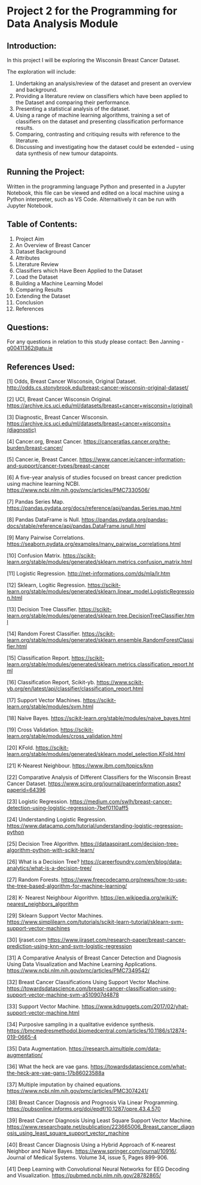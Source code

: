# Project 2 for the Programming for Data Analysis Module

## Introduction:

In this project I will be exploring the Wisconsin Breast Cancer Dataset. 

The exploration will include:

1) Undertaking an analysis/review of the dataset and present an overview and background.
2) Providing a literature review on classifiers which have been applied to the Dataset and comparing their performance.
3) Presenting a statistical analysis of the dataset.
4) Using a range of machine learning algorithms, training a set of classifiers on the dataset and presenting classification performance results.
5) Comparing, contrasting and critiquing results with reference to the literature.
6) Discussing and investigating how the dataset could be extended – using data synthesis of new tumour datapoints.

## Running the Project:

Written in the programming language Python and presented in a Jupyter Notebook, this file can be viewed and edited on a local machine using a Python interpreter, such as VS Code.  Alternaitively it can be run with Jupyter Notebook.  

## Table of Contents:

1) Project Aim
2) An Overview of Breast Cancer
3) Dataset Background
4) Attributes
5) Literature Review
6) Classifiers which Have Been Applied to the Dataset
7) Load the Dataset
8) Building a Machine Learning Model
9) Comparing Results
10) Extending the Dataset
11) Conclusion
12) References

## Questions:

For any questions in relation to this study please contact:
Ben Janning - g00411362@atu.ie


## References Used:

[1] Odds, Breast Cancer Wisconsin, Original Dataset. http://odds.cs.stonybrook.edu/breast-cancer-wisconsin-original-dataset/

[2] UCI, Breast Cancer Wisconsin Original. https://archive.ics.uci.edu/ml/datasets/breast+cancer+wisconsin+(original)

[3] Diagnostic, Breast Cancer Wisconsin. https://archive.ics.uci.edu/ml/datasets/breast+cancer+wisconsin+(diagnostic)

[4] Cancer.org, Breast Cancer.  https://canceratlas.cancer.org/the-burden/breast-cancer/

[5] Cancer.ie, Breast Cancer. https://www.cancer.ie/cancer-information-and-support/cancer-types/breast-cancer

[6] A five-year analysis of studies focused on breast cancer prediction using machine learning NCBI. https://www.ncbi.nlm.nih.gov/pmc/articles/PMC7330506/

[7] Pandas Series Map. https://pandas.pydata.org/docs/reference/api/pandas.Series.map.html

[8] Pandas DataFrame is Null. https://pandas.pydata.org/pandas-docs/stable/reference/api/pandas.DataFrame.isnull.html

[9] Many Pairwise Correlations. https://seaborn.pydata.org/examples/many_pairwise_correlations.html

[10] Confusion Matrix. https://scikit-learn.org/stable/modules/generated/sklearn.metrics.confusion_matrix.html

[11] Logistic Regression. http://net-informations.com/ds/mla/lr.htm

[12] Sklearn, Logitic Regression. https://scikit-learn.org/stable/modules/generated/sklearn.linear_model.LogisticRegression.html

[13] Decision Tree Classifier. https://scikit-learn.org/stable/modules/generated/sklearn.tree.DecisionTreeClassifier.html

[14] Random Forest Classifier. https://scikit-learn.org/stable/modules/generated/sklearn.ensemble.RandomForestClassifier.html

[15] Classification Report. https://scikit-learn.org/stable/modules/generated/sklearn.metrics.classification_report.html

[16] Classification Report, Scikit-yb. https://www.scikit-yb.org/en/latest/api/classifier/classification_report.html

[17] Support Vector Machines. https://scikit-learn.org/stable/modules/svm.html

[18] Naive Bayes. https://scikit-learn.org/stable/modules/naive_bayes.html

[19] Cross Validation. https://scikit-learn.org/stable/modules/cross_validation.html

[20] KFold. https://scikit-learn.org/stable/modules/generated/sklearn.model_selection.KFold.html

[21] K-Nearest Neighbour. https://www.ibm.com/topics/knn

[22] Comparative Analysis of Different Classifiers for the Wisconsin Breast Cancer Dataset. https://www.scirp.org/journal/paperinformation.aspx?paperid=64396

[23] Logistic Regression. https://medium.com/swlh/breast-cancer-detection-using-logistic-regression-7bef0110aff5

[24] Understanding Logistic Regression. https://www.datacamp.com/tutorial/understanding-logistic-regression-python

[25] Decision Tree Algorithm. https://dataaspirant.com/decision-tree-algorithm-python-with-scikit-learn/

[26] What is a Decision Tree? https://careerfoundry.com/en/blog/data-analytics/what-is-a-decision-tree/

[27] Random Forests. https://www.freecodecamp.org/news/how-to-use-the-tree-based-algorithm-for-machine-learning/

[28] K- Nearest Neighbour Algorithm. https://en.wikipedia.org/wiki/K-nearest_neighbors_algorithm

[29] Sklearn Support Vector Machines. https://www.simplilearn.com/tutorials/scikit-learn-tutorial/sklearn-svm-support-vector-machines

[30] Ijraset.com https://www.ijraset.com/research-paper/breast-cancer-prediction-using-knn-and-svm-logistic-regression

[31] A Comparative Analysis of Breast Cancer Detection and Diagnosis Using Data Visualization and Machine Learning Applications. https://www.ncbi.nlm.nih.gov/pmc/articles/PMC7349542/

[32] Breast Cancer Classifications Using Support Vector Machine. https://towardsdatascience.com/breast-cancer-classification-using-support-vector-machine-svm-a510907d4878

[33] Support Vector Machine. https://www.kdnuggets.com/2017/02/yhat-support-vector-machine.html

[34] Purposive sampling in a qualitative evidence synthesis. https://bmcmedresmethodol.biomedcentral.com/articles/10.1186/s12874-019-0665-4

[35] Data Augmentation. https://research.aimultiple.com/data-augmentation/

[36] What the heck are vae gans. https://towardsdatascience.com/what-the-heck-are-vae-gans-17b86023588a

[37] Multiple imputation by chained equations. https://www.ncbi.nlm.nih.gov/pmc/articles/PMC3074241/

[38] Breast Cancer Diagnosis and Prognosis Via Linear Programming. https://pubsonline.informs.org/doi/epdf/10.1287/opre.43.4.570

[39] Breast Cancer Diagnosis Using Least Square Support Vector Machine. https://www.researchgate.net/publication/223665006_Breast_cancer_diagnosis_using_least_square_support_vector_machine

[40] Breast Cancer Diagnosis Using a Hybrid Approach of K-nearest Neighbor and Naive Bayes. https://www.springer.com/journal/10916/. Journal of Medical Systems. Volume 34, issue 5, Pages 899-906.

[41] Deep Learning with Convolutional Neural Networks for EEG Decoding and Visualization. https://pubmed.ncbi.nlm.nih.gov/28782865/